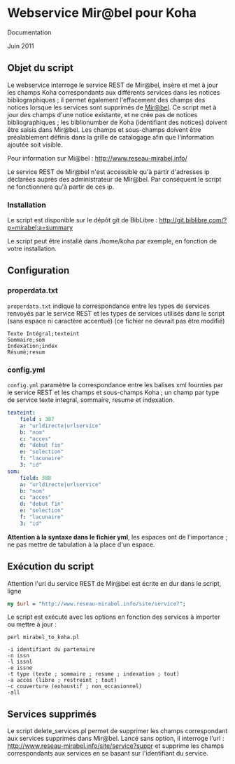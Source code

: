 Webservice Mir@bel pour Koha
============================

Documentation

Juin 2011

Objet du script
---------------

Le webservice interroge le service REST de Mir@bel, insère et met à jour les champs Koha correspondants aux différents services dans les notices bibliographiques ; il permet également l'effacement des champs des notices lorsque les services sont supprimés de [Mir@bel](http://www.reseau-mirabel.info/).
Ce script met à jour des champs d'une notice existante, et ne crée pas de notices bibliographiques ; les biblionumber de Koha (identifiant des notices) doivent être saisis dans Mir@bel. Les champs et sous-champs doivent être préalablement définis dans la grille de catalogage afin que l'information ajoutée soit visible.

Pour information sur Mi@bel : <http://www.reseau-mirabel.info/>

Le service REST de Mir@bel n'est accessible qu'à partir d'adresses ip déclarées auprès des administrateur de Mir@bel.
Par conséquent le script ne fonctionnera qu'à partir de ces ip.

### Installation

Le script est disponible sur le dépôt git de BibLibre : 
<http://git.biblibre.com/?p=mirabel;a=summary>

Le script peut être installé dans /home/koha par exemple, en fonction de votre installation.


Configuration
-------------

### properdata.txt

`properdata.txt` indique la correspondance entre les types de services renvoyés par le service REST et les types de services utilisés dans le script (sans espace ni caractère accentué) (ce fichier ne devrait pas être modifié)

```
Texte Intégral;texteint 
Sommaire;som 
Indexation;index 
Résumé;resum 
```

### config.yml

`config.yml` paramètre la correspondance entre les balises xml fournies par le service REST et les champs et sous-champs Koha ; 
un champ par type de service texte integral, sommaire, resume et indexation.

```yml
texteint: 
    field : 387 
    a: "urldirecte|urlservice" 
    b: "nom" 
    c: "acces" 
    d: "debut fin" 
    e: "selection"
    f: "lacunaire"
    3: "id" 
som: 
    field: 388 
    a: "urldirecte|urlservice" 
    b: "nom" 
    c: "acces" 
    d: "debut fin" 
    e: "selection"
    f: "lacunaire"
    3: "id" 
```

**Attention à la syntaxe dans le fichier yml**, les espaces ont de l'importance ; ne pas mettre de tabulation à la place d'un espace.


Exécution du script
-------------------

Attention l'url du service REST de Mir@bel est écrite en dur dans le script, ligne

```perl
my $url = "http://www.reseau-mirabel.info/site/service?";
```

Le script est exécuté avec les options en fonction des services à importer ou mettre à jour : 

```
perl mirabel_to_koha.pl

-i identifiant du partenaire
-n issn
-l issnl
-e issne
-t type (texte ; sommaire ; resume ; indexation ; tout)
-a accès (libre ; restreint ; tout)
-c couverture (exhaustif ; non_occasionnel)
-all 
```

Services supprimés
------------------

Le script delete_services.pl permet de supprimer les champs correspondant aux services supprimés dans Mir@bel.
Lancé sans option, il interroge l'url : <http://www.reseau-mirabel.info/site/service?suppr> et supprime les champs correspondants aux services en se basant sur l'identifiant du service.

